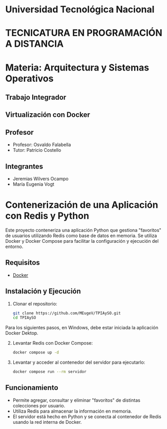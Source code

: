 # Universidad Tecnológica Nacional

# TECNICATURA EN PROGRAMACIÓN A DISTANCIA

# Materia: Arquitectura y Sistemas Operativos

## Trabajo Integrador

## Virtualización con Docker

## Profesor

- Profesor: Osvaldo Falabella
- Tutor: Patricio Costello

## Integrantes

- Jeremias Wilvers Ocampo
- María Eugenia Vogt

# Contenerización de una Aplicación con Redis y Python

Este proyecto conteneriza una aplicación Python que gestiona "favoritos" de usuarios utilizando Redis como base de datos en memoria. Se utiliza Docker y Docker Compose para facilitar la configuración y ejecución del entorno.

## Requisitos

- [Docker](https://www.docker.com/products/docker-desktop/)

## Instalación y Ejecución

1. Clonar el repositorio:

   ```bash
   git clone https://github.com/MEugeV/TPIAySO.git
   cd TPIAySO

Para los siguientes pasos, en Windows, debe estar iniciada la aplicación Docker Dektop.

2. Levantar Redis con Docker Compose:

    ```bash
    docker compose up -d

3. Levantar y acceder al contenedor del servidor para ejecutarlo:
    ```bash
    docker compose run --rm servidor

## Funcionamiento
- Permite agregar, consultar y eliminar "favoritos" de distintas colecciones por usuario.
- Utiliza Redis para almacenar la información en memoria.
- El servidor está hecho en Python y se conecta al contenedor de Redis usando la red interna de Docker.
